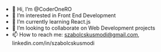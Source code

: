 - 👋 Hi, I’m @CoderOneRO
- 👀 I’m interested in Front End Development
- 🌱 I’m currently learning React.js
- 💞️ I’m looking to collaborate on Web Development projects
- 📫 How to reach me: szabolcskusmodi@gmail.com, linkedin.com/in/szabolcskusmodi
